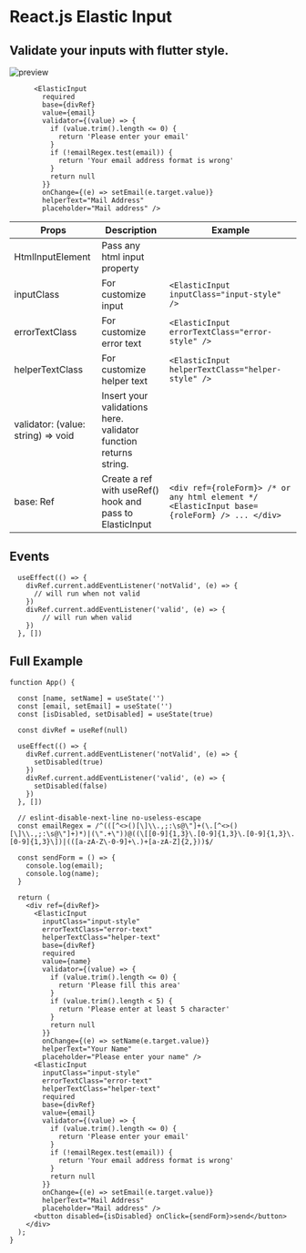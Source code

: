 # React.js Elastic Input

## Validate your inputs with flutter style.

![preview](https://i.hizliresim.com/eqhcnd7.gif)

```
      <ElasticInput
        required
        base={divRef}
        value={email}
        validator={(value) => {
          if (value.trim().length <= 0) {
            return 'Please enter your email'
          }
          if (!emailRegex.test(email)) {
            return 'Your email address format is wrong'
          }
          return null
        }}
        onChange={(e) => setEmail(e.target.value)}
        helperText="Mail Address"
        placeholder="Mail address" />

```

| Props                              | Description                                                      | Example                                                                                      |
| ---------------------------------- | ---------------------------------------------------------------- | -------------------------------------------------------------------------------------------- |
| HtmlInputElement                   | Pass any html input property                                     |                                                                                              |
| inputClass                         | For customize input                                              | `<ElasticInput inputClass="input-style" />`                                                  |
| errorTextClass                     | For customize error text                                         | `<ElasticInput errorTextClass="error-style" />`                                              |
| helperTextClass                    | For customize helper text                                        | `<ElasticInput helperTextClass="helper-style" />`                                            |
| validator: (value: string) => void | Insert your validations here. validator function returns string. |                                                                                              |
| base: Ref                          | Create a ref with useRef() hook and pass to ElasticInput         | `<div ref={roleForm}> /* or any html element */ <ElasticInput base={roleForm} /> ... </div>` |

## Events

```
  useEffect(() => {
    divRef.current.addEventListener('notValid', (e) => {
      // will run when not valid
    })
    divRef.current.addEventListener('valid', (e) => {
        // will run when valid
    })
  }, [])

```

## Full Example

```
function App() {

  const [name, setName] = useState('')
  const [email, setEmail] = useState('')
  const [isDisabled, setDisabled] = useState(true)

  const divRef = useRef(null)

  useEffect(() => {
    divRef.current.addEventListener('notValid', (e) => {
      setDisabled(true)
    })
    divRef.current.addEventListener('valid', (e) => {
      setDisabled(false)
    })
  }, [])

  // eslint-disable-next-line no-useless-escape
  const emailRegex = /^(([^<>()[\]\\.,;:\s@\"]+(\.[^<>()[\]\\.,;:\s@\"]+)*)|(\".+\"))@((\[[0-9]{1,3}\.[0-9]{1,3}\.[0-9]{1,3}\.[0-9]{1,3}\])|(([a-zA-Z\-0-9]+\.)+[a-zA-Z]{2,}))$/

  const sendForm = () => {
    console.log(email);
    console.log(name);
  }

  return (
    <div ref={divRef}>
      <ElasticInput
        inputClass="input-style"
        errorTextClass="error-text"
        helperTextClass="helper-text"
        base={divRef}
        required
        value={name}
        validator={(value) => {
          if (value.trim().length <= 0) {
            return 'Please fill this area'
          }
          if (value.trim().length < 5) {
            return 'Please enter at least 5 character'
          }
          return null
        }}
        onChange={(e) => setName(e.target.value)}
        helperText="Your Name"
        placeholder="Please enter your name" />
      <ElasticInput
        inputClass="input-style"
        errorTextClass="error-text"
        helperTextClass="helper-text"
        required
        base={divRef}
        value={email}
        validator={(value) => {
          if (value.trim().length <= 0) {
            return 'Please enter your email'
          }
          if (!emailRegex.test(email)) {
            return 'Your email address format is wrong'
          }
          return null
        }}
        onChange={(e) => setEmail(e.target.value)}
        helperText="Mail Address"
        placeholder="Mail address" />
      <button disabled={isDisabled} onClick={sendForm}>send</button>
    </div>
  );
}
```
